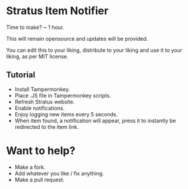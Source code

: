 # Stratus Item Notifier

Time to make? ~ 1 hour.

This will remain opensource and updates will be provided.

You can edit this to your liking, distribute to your liking and use it to your liking, as per MIT license.

## Tutorial

* Install Tampermonkey.
* Place .JS file in Tampermonkey scripts.
* Refresh Stratus website.
* Enable notifications.
* Enjoy logging new items every 5 seconds.
* When item found, a notification will appear, press it to instantly be redirected to the item link.

# Want to help?

* Make a fork.
* Add whatever you like / fix anything.
* Make a pull request.
